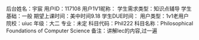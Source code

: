 后台姓名：宇宸
用户ID：117108
用户1V1昵称：
学生需求类型：知识点辅导
学生基础：一般
期望上课时间：美中时间9.18
学生DUE时间：
用户类型：1v1老用户
院校：uiuc
年级：大二
专业：未定
科目代码：Phil222
科目名称：Philosophical Foundations of Computer Science
备注：讲解lec的内容,过一遍
